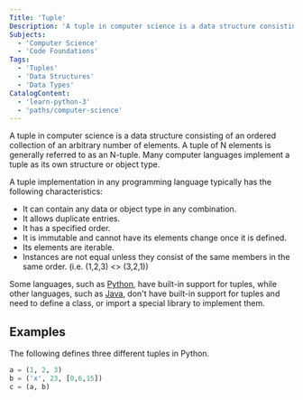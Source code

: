 ```yaml
---
Title: 'Tuple'
Description: 'A tuple in computer science is a data structure consisting of an ordered collection of an arbitrary number of elements.'
Subjects:
  - 'Computer Science'
  - 'Code Foundations'
Tags:
  - 'Tuples'
  - 'Data Structures'
  - 'Data Types'
CatalogContent:
  - 'learn-python-3'
  - 'paths/computer-science'
---
```


A tuple in computer science is a data structure consisting of an ordered collection of an arbitrary number of elements. A tuple of N elements is generally referred to as an N-tuple. Many computer languages implement a tuple as its own structure or object type.

A tuple implementation in any programming language typically has the following characteristics:

- It can contain any data or object type in any combination.
- It allows duplicate entries.
- It has a specified order.
- It is immutable and cannot have its elements change once it is defined.
- Its elements are iterable.
- Instances are not equal unless they consist of the same members in the same order. (i.e. (1,2,3) <> (3,2,1))

Some languages, such as [Python](https://www.codecademy.com/resources/docs/python), have built-in support for tuples, while other languages, such as [Java](https://www.codecademy.com/resources/docs/java), don't have built-in support for tuples and need to define a class, or import a special library to implement them.

## Examples

The following defines three different tuples in Python.

```python
a = (1, 2, 3)
b = ('x', 23, [0,6,15])
c = (a, b)
```
